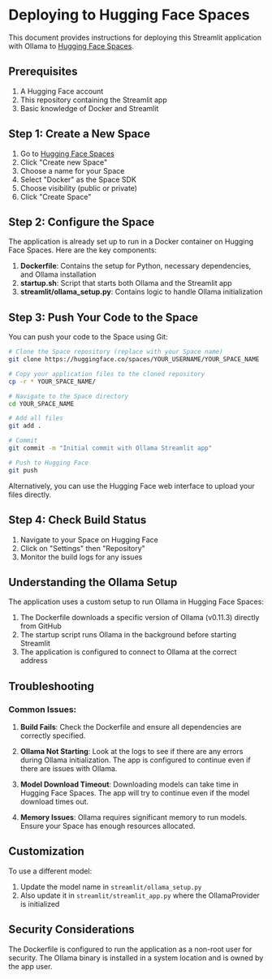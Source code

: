 # Deploying to Hugging Face Spaces

This document provides instructions for deploying this Streamlit application with Ollama to [Hugging Face Spaces](https://huggingface.co/spaces).

## Prerequisites

1. A Hugging Face account
2. This repository containing the Streamlit app
3. Basic knowledge of Docker and Streamlit

## Step 1: Create a New Space

1. Go to [Hugging Face Spaces](https://huggingface.co/spaces)
2. Click "Create new Space"
3. Choose a name for your Space
4. Select "Docker" as the Space SDK
5. Choose visibility (public or private)
6. Click "Create Space"

## Step 2: Configure the Space

The application is already set up to run in a Docker container on Hugging Face Spaces. Here are the key components:

1. **Dockerfile**: Contains the setup for Python, necessary dependencies, and Ollama installation
2. **startup.sh**: Script that starts both Ollama and the Streamlit app
3. **streamlit/ollama_setup.py**: Contains logic to handle Ollama initialization

## Step 3: Push Your Code to the Space

You can push your code to the Space using Git:

```bash
# Clone the Space repository (replace with your Space name)
git clone https://huggingface.co/spaces/YOUR_USERNAME/YOUR_SPACE_NAME

# Copy your application files to the cloned repository
cp -r * YOUR_SPACE_NAME/

# Navigate to the Space directory
cd YOUR_SPACE_NAME

# Add all files
git add .

# Commit
git commit -m "Initial commit with Ollama Streamlit app"

# Push to Hugging Face
git push
```

Alternatively, you can use the Hugging Face web interface to upload your files directly.

## Step 4: Check Build Status

1. Navigate to your Space on Hugging Face
2. Click on "Settings" then "Repository"
3. Monitor the build logs for any issues

## Understanding the Ollama Setup

The application uses a custom setup to run Ollama in Hugging Face Spaces:

1. The Dockerfile downloads a specific version of Ollama (v0.11.3) directly from GitHub
2. The startup script runs Ollama in the background before starting Streamlit
3. The application is configured to connect to Ollama at the correct address

## Troubleshooting

### Common Issues:

1. **Build Fails**: Check the Dockerfile and ensure all dependencies are correctly specified.

2. **Ollama Not Starting**: Look at the logs to see if there are any errors during Ollama initialization. 
   The app is configured to continue even if there are issues with Ollama.

3. **Model Download Timeout**: Downloading models can take time in Hugging Face Spaces. The app 
   will try to continue even if the model download times out.

4. **Memory Issues**: Ollama requires significant memory to run models. Ensure your Space has 
   enough resources allocated.

## Customization

To use a different model:

1. Update the model name in `streamlit/ollama_setup.py` 
2. Also update it in `streamlit/streamlit_app.py` where the OllamaProvider is initialized

## Security Considerations

The Dockerfile is configured to run the application as a non-root user for security. 
The Ollama binary is installed in a system location and is owned by the app user.